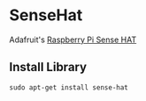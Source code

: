 # SenseHat
Adafruit's [Raspberry Pi Sense HAT](https://www.adafruit.com/product/2738)  

## Install Library
`sudo apt-get install sense-hat`  
